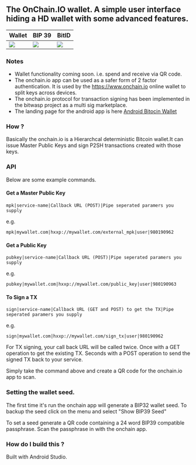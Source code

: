 ## The OnChain.IO wallet. A simple user interface hiding a HD wallet with some advanced features.

| Wallet | BIP 39 | BitID |
|--------|--------|--------|
|![](http://i.imgur.com/pGEmL2B.png)|![](http://i.imgur.com/S6frWkp.png)|![](http://i.imgur.com/qRcBoEn.png)|

### Notes

* Wallet functionality coming soon. i.e. spend and receive via QR code.
* The onchain.io app can be used as a safer form of 2 factor authentication. It is used by the https://www.onchain.io online wallet to split keys across devices.
* The onchain.io protocol for transaction signing has been implemented in the bitwasp project as a multi sig marketplace.
* The landing page for the android app is here [Android Bitocin Wallet](http://localhost:3000/android-bitcoin-wallet)

### How ?

Basically the onchain.io is a Hierarchcal deterministic Bitcoin wallet.It can issue Master Public Keys and sign P2SH transactions created with those keys.

### API

Below are some example commands.

#### Get a Master Public Key

    mpk|service-name|Callback URL (POST)|Pipe seperated paramers you supply

e.g.

    mpk|mywallet.com|hxxp://mywallet.com/external_mpk|user|980190962

#### Get a Public Key

    pubkey|service-name|Callback URL (POST)|Pipe seperated paramers you supply

e.g.

    pubkey|mywallet.com|hxxp://mywallet.com/public_key|user|980190963

#### To Sign a TX

    sign|service-name|Callback URL (GET and POST) to get the TX|Pipe seperated paramers you supply

e.g.

    sign|mywallet.com|hxxp://mywallet.com/sign_tx|user|980190962
    
For TX signing, your call back URL will be called twice. Once with a GET operation to get the existing TX. Seconds with a POST operation
to send the signed TX back to your service.

Simply take the command above and create a QR code for the onchain.io app to scan.

### Setting the wallet seed.

The first time it's run the onchain app will generate a BIP32 wallet seed. To backup the seed click on the menu and 
select "Show BIP39 Seed"

To set a seed generate a QR code containing a 24 word BIP39 compatible passphrase. Scan the passphrase in with the onchain app.


### How do I build this ?

Built with Android Studio.





